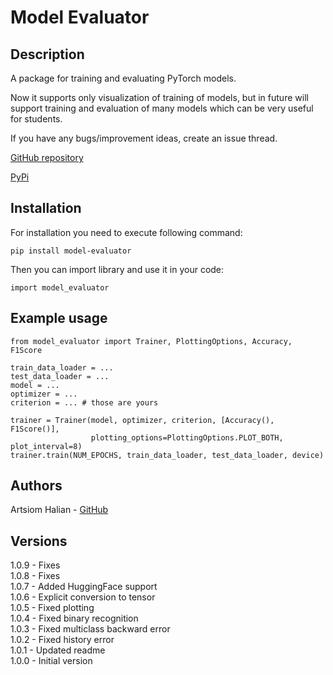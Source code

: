 # Model Evaluator


## Description

A package for training and evaluating PyTorch models.

Now it supports only visualization of training of models, but in future will support training 
and evaluation of many models which can be very useful for students.

If you have any bugs/improvement ideas, create an issue thread.

[GitHub repository](https://github.com/artemgalyan/model-evaluator)

[PyPi](https://pypi.org/project/model-evaluator/)

## Installation

For installation you need to execute following command:

    pip install model-evaluator

Then you can import library and use it in your code:

    import model_evaluator

## Example usage

    from model_evaluator import Trainer, PlottingOptions, Accuracy, F1Score

    train_data_loader = ...
    test_data_loader = ...
    model = ...
    optimizer = ...
    criterion = ... # those are yours

    trainer = Trainer(model, optimizer, criterion, [Accuracy(), F1Score()],
                      plotting_options=PlottingOptions.PLOT_BOTH, plot_interval=8)
    trainer.train(NUM_EPOCHS, train_data_loader, test_data_loader, device)

## Authors

Artsiom Halian - [GitHub](https://github.com/artyomgalyan)

## Versions

1.0.9 - Fixes\
1.0.8 - Fixes\
1.0.7 - Added HuggingFace support\
1.0.6 - Explicit conversion to tensor\
1.0.5 - Fixed plotting\
1.0.4 - Fixed binary recognition\
1.0.3 - Fixed multiclass backward error\
1.0.2 - Fixed history error\
1.0.1 - Updated readme\
1.0.0 - Initial version